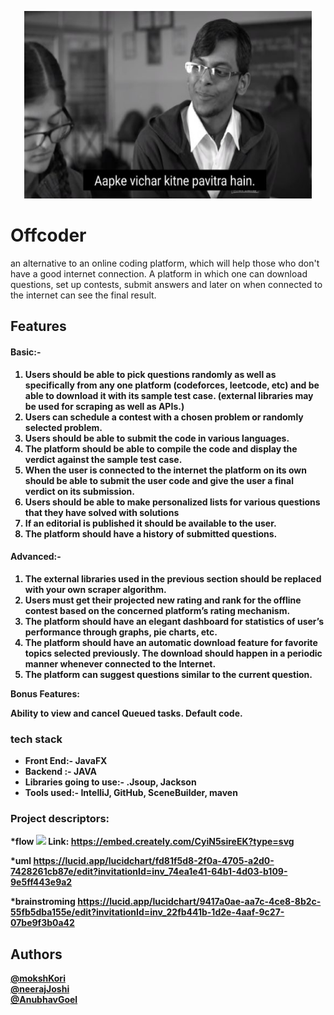 <p align="center">
  <img width="460" height="300" src="offcoder.jpg">
</p>

# Offcoder

an alternative to an online coding platform, which will help those who don't have a good internet connection. A platform in which one can download
questions, set up contests, submit answers and later on when connected to the internet can see the final result.

## Features

<h4><b>Basic:-<b></h4>

<ol>
<li>Users should be able to pick questions randomly as well as specifically
from any one platform (codeforces, leetcode, etc) and be able to
download it with its sample test case. (external libraries may be used
for scraping as well as APIs.)
 </li>
<li>Users can schedule a contest with a chosen problem or randomly selected problem.
 </li>
 <li>Users should be able to submit the code in various languages.</li>
<li>The platform should be able to compile the code and display the verdict against the sample test case.</li>
<li>When the user is connected to the internet the platform on its own should be able to submit the user code and give the user a final verdict on its submission.</li>
<li>Users should be able to make personalized lists for various questions that they have solved with solutions</li>
<li> If an editorial is published it should be available to the user.</li>
<li> The platform should have a history of submitted questions.</li>


</ol>
<h4><b>Advanced:-</h4>
<ol>
<li>The external libraries used in the previous section should be replaced
with your own scraper algorithm.</li>

<li>Users must get their projected new rating and rank for the offline
contest based on the concerned platform’s rating mechanism.</li>

<li>The platform should have an elegant dashboard for statistics of user’s
performance through graphs, pie charts, etc.</li>

<li>The platform should have an automatic download feature for favorite
topics selected previously. The download should happen in a periodic
manner whenever connected to the Internet.</li>

<li>The platform can suggest questions similar to the current question.</li>
</ol>
Bonus Features:

Ability to view and cancel Queued tasks.
Default code.



### tech stack
<ul>

 <li>Front End:- JavaFX</li>
<li>Backend :- JAVA</li>
<li>Libraries going to use:-  .Jsoup, Jackson</li>
<li>Tools used:-  IntelliJ, GitHub, SceneBuilder, maven</li>
</ul>


### Project descriptors:
*flow
<img src="https://embed.creately.com/CyiN5sireEK?type=svg">
Link: 
https://embed.creately.com/CyiN5sireEK?type=svg

*uml
 https://lucid.app/lucidchart/fd81f5d8-2f0a-4705-a2d0-7428261cb87e/edit?invitationId=inv_74ea1e41-64b1-4d03-b109-9e5ff443e9a2

*brainstroming 
https://lucid.app/lucidchart/9417a0ae-aa7c-4ce8-8b2c-55fb5dba155e/edit?invitationId=inv_22fb441b-1d2e-4aaf-9c27-07be9f3b0a42



## Authors

[@mokshKori](https://github.com/mokshkori)<br>
[@neerajJoshi](https://github.com/neeraj_2307)<br>
[@AnubhavGoel](https://github.com/AnubhavGoel2808)
